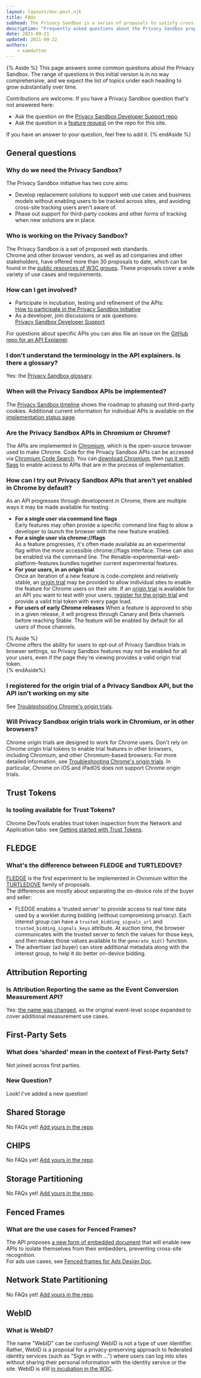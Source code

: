 ```yaml
---
layout: layouts/doc-post.njk
title: FAQs
subhead: The Privacy Sandbox is a series of proposals to satisfy cross-site use cases without third-party cookies or other tracking mechanisms.
description: "Frequently asked questions about the Privacy Sandbox proposals"
date: 2021-09-21
updated: 2021-09-22
authors:
	- samdutton
---
```


{% Aside %}
This page answers some common questions about the Privacy Sandbox. The range of questions in this
initial version is in no way comprehensive, and we expect the list of topics under each heading to
grow substantially over time.

Contributions are welcome.  If you have a Privacy Sandbox question that's not answered here:

-  Ask the question on the
   [Privacy Sandbox Developer Support repo](https://github.com/GoogleChromeLabs/privacy-sandbox-dev-support).
-  Ask the question in a
   [feature request](https://github.com/GoogleChrome/developer.chrome.com/issues/new?assignees=&labels=feature+request%2CP2&template=feature_request.md&title=)
   on the repo for this site.

If you have an answer to your question, feel free to add it.
{% endAside %}


## General questions

### Why do we need the Privacy Sandbox?

The Privacy Sandbox initiative has two core aims:

-  Develop replacement solutions to support web use cases and business models without enabling
   users to be tracked across sites, and avoiding cross-site tracking users aren't aware of.
-  Phase out support for third-party cookies and other forms of tracking when new solutions are
   in place.

### Who is working on the Privacy Sandbox?

The Privacy Sandbox is a set of proposed web standards.  
Chrome and other browser vendors, as well as ad companies and other stakeholders, have offered more
than 30 proposals to date, which can be found in the
[public resources of W3C groups](https://github.com/w3c/web-advertising#ideas-and-proposals-links-outside-this-repo).
These proposals cover a wide variety of use cases and requirements.

### How can I get involved?

-  Participate in incubation, testing and refinement of the APIs:  
   [How to participate in the Privacy Sandbox initiative](https://developer.chrome.com/blog/privacy-sandbox-participate/)
-  As a developer, join discussions or ask questions:  
   [Privacy Sandbox Developer Support](https://github.com/GoogleChromeLabs/privacy-sandbox-dev-support)

For questions about specific APIs you can also file an issue on the [GitHub repo for an API
Explainer](https://developer.chrome.com/docs/privacy-sandbox/status/).

### I don't understand the terminology in the API explainers. Is there a glossary?

Yes: the [Privacy Sandbox glossary](https://deploy-preview-543--dcc-private.netlify.app/docs/privacy-sandbox/glossary/).

### When will the Privacy Sandbox APIs be implemented?

The [Privacy Sandbox timeline](https://privacysandbox.com/timeline/) shows the roadmap to phasing
out third-party cookies. Additional current information for individual APIs is available on the
[implementation status page](https://deploy-preview-543--dcc-private.netlify.app/docs/privacy-sandbox/status/).

### Are the Privacy Sandbox APIs in Chromium or Chrome?

The APIs are implemented in [Chromium](https://en.wikipedia.org/wiki/Chromium_(web_browser)), which
is the open-source browser used to make Chrome. Code for the Privacy Sandbox APIs can be accessed
via [Chromium Code Search](https://source.chromium.org/search?q=floc). You can [download
Chromium](http://chromium.org/getting-involved/download-chromium), then [run it with
flags](https://www.chromium.org/developers/how-tos/run-chromium-with-flags) to enable access to APIs
that are in the process of implementation.

### How can I try out Privacy Sandbox APIs that aren't yet enabled in Chrome by default?

As an API progresses through development in Chrome, there are multiple ways it may be made available
for testing.

-  **For a single user via command line flags**  
   Early features may often provide a specific command line flag to allow a developer to launch the
   browser with the new feature enabled.
-  **For a single user via chrome://flags**  
   As a feature progresses, it's often made available as an experimental flag within the more
   accessible chrome://flags interface. These can also be enabled via the command line. The
   #enable-experimental-web-platform-features bundles together current experimental features.
-  **For your users, in an origin trial**  
   Once an iteration of a new feature is code-complete and relatively stable, an [origin
   trial](https://web.dev/origin-trials) may be provided to allow individual sites to enable the
   feature for Chrome users on their site. If an [origin trial](https://web.dev/origin-trials) is
   available for an API you want to test with your users, [register for the origin
   trial](https://developer.chrome.com/origintrials/#/trials/active) and provide a valid trial
   token with every page load.
-  **For users of early Chrome releases** When a feature is approved to ship in a given release, 
   it will progress through Canary and Beta channels before reaching Stable. The feature will be 
   enabled by default for all users of those channels.

{% Aside %}  
Chrome offers the ability for users to opt-out of Privacy Sandbox trials in browser settings, so
Privacy Sandbox features may not be enabled for all your users, even if the page they're viewing
provides a valid origin trial token.  
{% endAside%}  

### I registered for the origin trial of a Privacy Sandbox API, but the API isn't working on my site

See [Troubleshooting Chrome's origin trials](https://developer.chrome.com/blog/origin-trial-troubleshooting/#chrome).

### Will Privacy Sandbox origin trials work in Chromium, or in other browsers?

Chrome origin trials are designed to work for Chrome users. Don't rely on Chrome origin trial tokens
to enable trial features in other browsers, including Chromium, and other Chromium-based browsers.
For more detailed information, 
see [Troubleshooting Chrome's origin trials](https://developer.chrome.com/blog/origin-trial-troubleshooting/#chrome).
In particular, Chrome on iOS and iPadOS does not support Chrome origin trials.


## Trust Tokens

### Is tooling available for Trust Tokens?

Chrome DevTools enables trust token inspection from the Network and Application tabs: see [Getting
started with Trust Tokens](https://web.dev/trust-tokens/#summary).


## FLEDGE

### What's the difference between FLEDGE and TURTLEDOVE?

[FLEDGE](https://deploy-preview-543--dcc-private.netlify.app/docs/privacy-sandbox/fledge) is the
first experiment to be implemented in Chromium within the
[TURTLEDOVE](https://github.com/WICG/turtledove) family of proposals.  
The differences are mostly about separating the on-device role of the buyer and seller:

-  FLEDGE enables a 'trusted server' to provide access to real time data used by a worklet
   during bidding (without compromising privacy). Each interest group can have a
   `trusted_bidding_signals_url` and `trusted_bidding_signals_keys` attribute. At auction time, the
   browser communicates with the trusted server to fetch the values for those keys, and then makes
   those values available to the `generate_bid()` function.
-  The advertiser (ad buyer) can store additional metadata along with the interest group, to help
   it do better on-device bidding.  


## Attribution Reporting

### Is Attribution Reporting the same as the Event Conversion Measurement API?

Yes: [the name was changed](https://developer.chrome.com/docs/privacy-sandbox/attribution-reporting-introduction/),
as the original event-level scope expanded to cover additional measurement use cases.


## First-Party Sets

### What does 'sharded' mean in the context of First-Party Sets?

Not joined across first parties.

### New Question?

Look! I've added a new question!

## Shared Storage

No FAQs yet! [Add yours in the repo](https://github.com/GoogleChrome/developer.chrome.com/blob/main/site/en/docs/privacy-sandbox/faq/index.md).


## CHIPS

No FAQs yet! [Add yours in the repo](https://github.com/GoogleChrome/developer.chrome.com/blob/main/site/en/docs/privacy-sandbox/faq/index.md).


## Storage Partitioning

No FAQs yet! [Add yours in the repo](https://github.com/GoogleChrome/developer.chrome.com/blob/main/site/en/docs/privacy-sandbox/faq/index.md).


## Fenced Frames

### What are the use cases for Fenced Frames?

The API proposes [a new form of embedded document](https://github.com/shivanigithub/fenced-frame)
that will enable new APIs to isolate themselves from their embedders, preventing cross-site
recognition.  
For ads use cases, see
[Fenced frames for Ads Design Doc](https://docs.google.com/document/d/17rtX55WkxMcfh6ipuhP4mNULIVxUApvYt4ZYXfX2x-s/edit#heading=h.jy0hectpkl95).


## Network State Partitioning

No FAQs yet! [Add yours in the repo](https://github.com/GoogleChrome/developer.chrome.com/blob/main/site/en/docs/privacy-sandbox/faq/index.md).


## WebID

### What is WebID?

The name "WebID" can be confusing! WebID is not a type of user identifier. Rather, WebID is a
proposal for a privacy-preserving approach to federated identity services (such as "Sign in with
...") where users can log into sites without sharing their personal information with the identity
service or the site. WebID is still [in incubation in the W3C](https://github.com/WICG/WebID).
